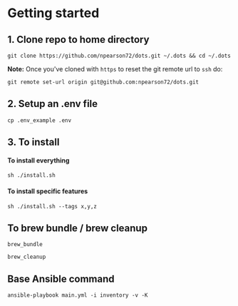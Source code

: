 # Getting started

## 1. Clone repo to home directory
`git clone https://github.com/npearson72/dots.git ~/.dots && cd ~/.dots`

**Note:** Once you've cloned with `https` to reset the git remote url to `ssh` do:

`git remote set-url origin git@github.com:npearson72/dots.git`

## 2. Setup an .env file
`cp .env_example .env`

## 3. To install

#### To install everything
`sh ./install.sh`

#### To install specific features
`sh ./install.sh --tags x,y,z`

## To brew bundle / brew cleanup
`brew_bundle`

`brew_cleanup`

## Base Ansible command
`ansible-playbook main.yml -i inventory -v -K`

